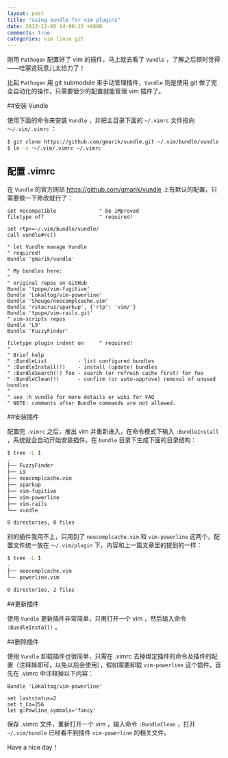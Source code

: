 ```yaml
---
layout: post
title: "using vundle for vim plugins"
date: 2013-12-05 14:00:23 +0800
comments: true
categories: vim linux git
---
```

刚用 `Pathogen` 配置好了 vim 的插件，马上就去看了 `Vundle` ，了解之后顿时觉得——哇塞这玩意儿太给力了！

比起 `Pathogen` 用 git submodule 来手动管理插件，`Vundle` 则是使用 git 做了完全自动化的操作，只需要很少的配置就能管理 vim 插件了。

<!-- more -->

##安装 Vundle

使用下面的命令来安装 `Vundle` ，并把主目录下面的 `~/.vimrc` 文件指向 `～/.vim/.vimrc` ：

``` bash
$ git clone https://github.com/gmarik/vundle.git ~/.vim/bundle/vundle
$ ln -s ～/.vim/.vimrc ~/.vimrc
```

## 配置 .vimrc

在 `Vundle` 的官方网站 <https://github.com/gmarik/vundle> 上有默认的配置，只需要做一下修改就行了：

``` vim
set nocompatible              " be iMproved
filetype off                  " required!

set rtp+=~/.vim/bundle/vundle/
call vundle#rc()

" let Vundle manage Vundle
" required! 
Bundle 'gmarik/vundle'

" My bundles here:
"
" original repos on GitHub
Bundle 'tpope/vim-fugitive'
Bundle 'Lokaltog/vim-powerline'
Bundle 'Shougo/neocomplcache.vim'
Bundle 'rstacruz/sparkup', {'rtp': 'vim/'}
Bundle 'tpope/vim-rails.git'
" vim-scripts repos
Bundle 'L9'
Bundle 'FuzzyFinder'

filetype plugin indent on     " required!
"
" Brief help
" :BundleList          - list configured bundles
" :BundleInstall(!)    - install (update) bundles
" :BundleSearch(!) foo - search (or refresh cache first) for foo
" :BundleClean(!)      - confirm (or auto-approve) removal of unused bundles
"
" see :h vundle for more details or wiki for FAQ
" NOTE: comments after Bundle commands are not allowed.
```

##安装插件

配置完 `.vimrc` 之后，推出 vim 并重新进入，在命令模式下输入 `:BundleInstall` ，系统就会自动开始安装插件。在 `bundle` 目录下生成下面的目录结构：

``` bash
$ tree -L 1
.
├── FuzzyFinder
├── L9
├── neocomplcache.vim
├── sparkup
├── vim-fugitive
├── vim-powerline
├── vim-rails
└── vundle

8 directories, 0 files
```

别的插件我用不上，只用到了 `neocomplcache.vim` 和 `vim-powerline` 这两个。配置文件统一放在 `～/.vim/plugin` 下，内容和上一篇文章里的提到的一样：

``` bash
$ tree -L 1
.
├── neocomplcache.vim
└── powerline.vim

0 directories, 2 files
```

##更新插件

使用 `Vundle` 更新插件非常简单，只用打开一个 vim ，然后输入命令 `:BundleInstall!` 。

##删除插件

使用 `Vundle` 卸载插件也很简单，只需在 .vimrc 去掉绑定插件的命令及插件的配置（注释掉即可，以免以后会使用），假如需要卸载 `vim-powerline` 这个插件，首先在 .vimrc 中注释掉以下内容：

``` vim
Bundle 'Lokaltog/vim-powerline'

set laststatus=2
set t_Co=256
let g:Powline_symbols='fancy'
```

保存 .vimrc 文件，重新打开一个 vim ，输入命令 `:BundleClean` ，打开 `~/.vim/bundle` 已经看不到插件 `vim-powerline` 的相关文件。

Have a nice day！
